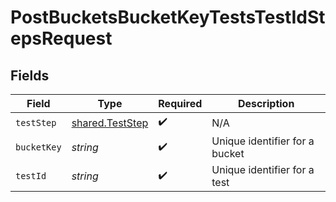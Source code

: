 # PostBucketsBucketKeyTestsTestIdStepsRequest


## Fields

| Field                                              | Type                                               | Required                                           | Description                                        |
| -------------------------------------------------- | -------------------------------------------------- | -------------------------------------------------- | -------------------------------------------------- |
| `testStep`                                         | [shared.TestStep](../../models/shared/teststep.md) | :heavy_check_mark:                                 | N/A                                                |
| `bucketKey`                                        | *string*                                           | :heavy_check_mark:                                 | Unique identifier for a bucket                     |
| `testId`                                           | *string*                                           | :heavy_check_mark:                                 | Unique identifier for a test                       |